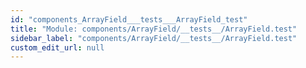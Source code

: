 ```yaml
---
id: "components_ArrayField___tests___ArrayField_test"
title: "Module: components/ArrayField/__tests__/ArrayField.test"
sidebar_label: "components/ArrayField/__tests__/ArrayField.test"
custom_edit_url: null
---
```


